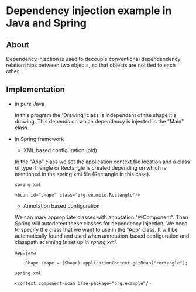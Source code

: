 # Dependency injection example in Java and Spring

## About
Dependency injection is used to decouple conventional dependendency relationships between two objects,
so that objects are not tied to each other.

## Implementation
* in pure Java

    In this program the 'Drawing' class is independent of the shape it's drawing. 
    This depends on which dependency is injected in the "Main" class.
* in Spring framework 
    * XML based configuration (old)

    In the "App" class we set the application context file location and a class of type Triangle or Rectangle is created depending on which is mentioned in the spring.xml file (Rectangle in this case).

    `spring.xml`

    ```
    <bean id="shape" class="org.example.Rectangle"/> 
    ```

    * Annotation based configuration

    We can mark appropriate classes with annotation "@Component". Then Spring will autodetect these classes for dependency injection.  We need to specify the class that we want to use in the "App" class. It will be automatically found and used when annotation-based configuration and classpath scanning is set up in _spring.xml_. 
    
    `App.java`

    ```
        Shape shape = (Shape) applicationContext.getBean("rectangle");
    ```

    `spring.xml`

    ``` 
    <context:component-scan base-package="org.example"/>
    ```


